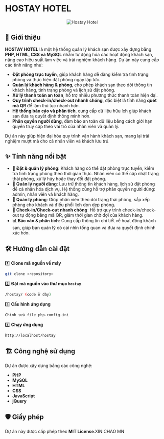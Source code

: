 # HOSTAY HOTEL

<p align="center">
  <img src="https://raw.githubusercontent.com/vandunxg/hostay/master/public/HostayHotel.png" alt="Hostay Hotel">
</p>

## 📌 Giới thiệu

**HOSTAY HOTEL** là một hệ thống quản lý khách sạn được xây dựng bằng **PHP, HTML, CSS và MySQL** nhằm tự động hóa các hoạt động khách sạn, nâng cao hiệu suất làm việc và trải nghiệm khách hàng. Dự án này cung cấp các tính năng như:

- **Đặt phòng trực tuyến**, giúp khách hàng dễ dàng kiểm tra tình trạng phòng và thực hiện đặt phòng ngay lập tức.
- **Quản lý khách hàng & phòng**, cho phép khách sạn theo dõi thông tin khách hàng, tình trạng phòng và lịch sử đặt phòng.
- **Xử lý thanh toán an toàn**, hỗ trợ nhiều phương thức thanh toán hiện đại.
- **Quy trình check-in/check-out nhanh chóng**, đặc biệt là tính năng **quét mã QR** để làm thủ tục nhanh hơn.
- **Hệ thống báo cáo và phân tích**, cung cấp dữ liệu hữu ích giúp khách sạn đưa ra quyết định thông minh hơn.
- **Phân quyền người dùng**, đảm bảo an toàn dữ liệu bằng cách giới hạn quyền truy cập theo vai trò của nhân viên và quản lý.

Dự án này giúp hiện đại hóa quy trình vận hành khách sạn, mang lại trải nghiệm mượt mà cho cả nhân viên và khách lưu trú.

## ✨ Tính năng nổi bật

- **📅 Đặt & quản lý phòng**: Khách hàng có thể đặt phòng trực tuyến, kiểm tra tình trạng phòng theo thời gian thực. Nhân viên có thể cập nhật trạng thái phòng, xử lý hủy hoặc thay đổi đặt phòng.
- **👥 Quản lý người dùng**: Lưu trữ thông tin khách hàng, lịch sử đặt phòng để cá nhân hóa dịch vụ. Hệ thống cũng hỗ trợ phân quyền người dùng: admin, nhân viên và khách hàng.
- **🏨 Quản lý phòng**: Giúp nhân viên theo dõi trạng thái phòng, sắp xếp phòng cho khách và điều phối lịch dọn dẹp phòng.
- **📲 Check-in/Check-out nhanh chóng**: Hỗ trợ quy trình check-in/check-out tự động bằng mã QR, giảm thời gian chờ đợi của khách hàng.
- **📊 Báo cáo & phân tích**: Cung cấp thông tin chi tiết về hoạt động khách sạn, giúp ban quản lý có cái nhìn tổng quan và đưa ra quyết định chính xác hơn.

## 🛠️ Hướng dẫn cài đặt

1️⃣ **Clone mã nguồn về máy**
```bash
git clone <repository>
```

2️⃣ **Đặt mã nguồn vào thư mục `hostay`**
```bash
/hostay/ (code ở đây)
```

3️⃣ **Cấu hình ứng dụng**
```bash
Chỉnh sửa file php.config.ini
```

4️⃣ **Chạy ứng dụng**
```bash
http://localhost/hostay
```

## 🏗️ Công nghệ sử dụng

Dự án được xây dựng bằng các công nghệ:

- **PHP**
- **MySQL**
- **HTML**
- **CSS**
- **JavaScript**
- **jQuery**

## 🛡️ Giấy phép

Dự án này được cấp phép theo **MIT License**.XIN CHAO MN